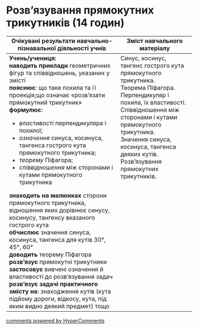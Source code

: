 <div id="hypercomments_widget" class="js-hypercomments-widget invisible"></div>

# Розв’язування прямокутних трикутників (14 годин)

<table>
  <tr>
    <td width="60%" align="center"><b>Очікувані результати навчально-пізнавальної діяльності учнів</b>
    </td>
    <td width="40%" align="center"><b>Зміст навчального матеріалу</b>
    </td>
  </tr>
<tbody>
  <tr>
  	<td width="60%" style="vertical-align:top !important;">
  		<b>Учень/учениця:</b> <br>
  		<b>наводить приклади</b> геометричних фігур та співвідношень, указаних у змісті <br>
  		<b>пояснює</b>: що таке похила та її проекція;що означає «розв’язати прямокутний трикутник» <br>
  		<b>формулює</b>:
  		<ul>
  			<li><i>властивості</i> перпендикуляра і похилої;</li>
  			<li><i>означення</i> синуса, косинуса, тангенса гострого кута прямокутного трикутника;</li>
  			<li><i>теорему</i> Піфагора;</li>
  			<li><i>співвідношення</i> між сторонами і кутами прямокутного трикутника</li>
  		</ul> 
  		<b>знаходить на малюнках</b> сторони прямокутного трикутника, відношення яких дорівнює синусу, косинусу, тангенсу вказаного гострого кута <br>
  		<b>обчислює</b> значення синуса, косинуса, тангенса для кутів 30°, 45°, 60° <br>
  		<b>доводить</b> теорему Піфагора <br>
  		<b>розв’язує</b> прямокутні трикутники <br>
  		<b>застосовує</b> вивчені означення й властивості до розв’язування задач <br>
  		<b>розв’язує задачі практичного змісту на</b>: знаходження кутів (кута підйому дороги, відкосу, кута, під яким видно деякий предмет) тощо
  		</td>
  		<td width="40%" style="vertical-align:top !important;">
  			Синус, косинус, тангенс гострого кута прямокутного трикутника. <br>
  			Теорема Піфагора. <br>
  			Перпендикуляр і похила, їх властивості. <br>
  			Співвідношення між сторонами і кутами прямокутного трикутника. <br>
  			Значення синуса, косинуса, тангенса деяких кутів. <br>
  			Розв’язування прямокутних трикутників. <br>
  		</td>
  </tr>
</tbody>
</table>

<div class="js-hypercomments-container">
<a href="http://hypercomments.com" class="hc-link" title="comments widget">comments powered by HyperComments</a>
</div>